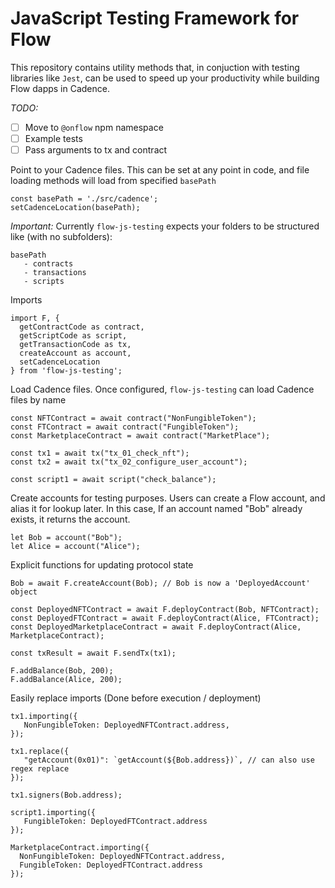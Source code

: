 # JavaScript Testing Framework for Flow

This repository contains utility methods that, in conjuction with testing libraries like `Jest`,
can be used to speed up your productivity while building Flow dapps in Cadence.



*TODO:*
- [ ] Move to `@onflow` npm namespace
- [ ] Example tests
- [ ] Pass arguments to tx and contract

Point to your Cadence files. This can be set at any point in code, and file loading methods will load from specified `basePath`
```
const basePath = './src/cadence';
setCadenceLocation(basePath);
```
*Important:* Currently `flow-js-testing` expects your folders to be structured like (with no subfolders): 
```
basePath
   - contracts
   - transactions
   - scripts
```

Imports
```
import F, {
  getContractCode as contract,
  getScriptCode as script,
  getTransactionCode as tx,
  createAccount as account,
  setCadenceLocation
} from 'flow-js-testing';
```


Load Cadence files. Once configured, `flow-js-testing` can load Cadence files by name
```
const NFTContract = await contract("NonFungibleToken");
const FTContract = await contract("FungibleToken");
const MarketplaceContract = await contract("MarketPlace");

const tx1 = await tx("tx_01_check_nft");
const tx2 = await tx("tx_02_configure_user_account");

const script1 = await script("check_balance");
```

Create accounts for testing purposes. Users can create a Flow account, and alias it for lookup later. In this case, If an account named "Bob" already exists, it returns the account.

```
let Bob = account("Bob");
let Alice = account("Alice");
```



Explicit functions for updating protocol state
```
Bob = await F.createAccount(Bob); // Bob is now a 'DeployedAccount' object

const DeployedNFTContract = await F.deployContract(Bob, NFTContract);
const DeployedFTContract = await F.deployContract(Alice, FTContract);
const DeployedMarketplaceContract = await F.deployContract(Alice, MarketplaceContract);

const txResult = await F.sendTx(tx1);

F.addBalance(Bob, 200);
F.addBalance(Alice, 200);

```

Easily replace imports (Done before execution / deployment)

```
tx1.importing({
   NonFungibleToken: DeployedNFTContract.address,
});

tx1.replace({
   "getAccount(0x01)": `getAccount(${Bob.address})`, // can also use regex replace
});

tx1.signers(Bob.address);

script1.importing({
   FungibleToken: DeployedFTContract.address
});

MarketplaceContract.importing({
  NonFungibleToken: DeployedNFTContract.address,
  FungibleToken: DeployedFTContract.address
});
```

